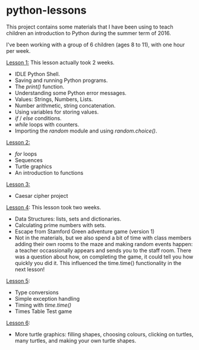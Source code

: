 # python-lessons
This project contains some materials that I have been using to teach children an introduction to Python during the summer term of 2016.

I've been working with a group of 6 children (ages 8 to 11), with one hour per week.

[Lesson 1:](lesson1)
This lesson actually took 2 weeks.
* IDLE Python Shell.
* Saving and running Python programs.
* The *print()* function.
* Understanding some Python error messages.
* Values: Strings, Numbers, Lists.
* Number arithmetic, string concatenation.
* Using variables for storing values.
* *if* / *else* conditions.
* *while* loops with counters.
* Importing the *random* module and using *random.choice()*.

[Lesson 2:](lesson2)
* *for* loops
* Sequences
* Turtle graphics
* An introduction to functions

[Lesson 3:](lesson3)
* Caesar cipher project

[Lesson 4](lesson4):
This lesson took two weeks.
* Data Structures: lists, sets and dictionaries.
* Calculating prime numbers with sets.
* Escape from Stamford Green adventure game (version 1)
* Not in the materials, but we also spend a bit of time with class members
  adding their own rooms to the maze and making random events happen: a teacher
  occassionally appears and sends you to the staff room. There was a question
  about how, on completing the game, it could tell you how quickly you did it.
  This influenced the time.time() functionality in the next lesson!

[Lesson 5](lesson5):
* Type conversions
* Simple exception handling
* Timing with *time.time()*
* Times Table Test game

[Lesson 6](lesson6):
* More turtle graphics: filling shapes, choosing colours, clicking on turtles,
  many turtles, and making your own turtle shapes.

